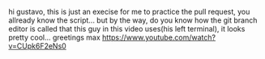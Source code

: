 hi gustavo, this is just an execise for me to practice the pull request, you allready know the script...
but by the way, do you know how the git branch editor is called that this guy in this video uses(his left terminal), it looks pretty cool...
greetings max
https://www.youtube.com/watch?v=CUpk6F2eNs0

